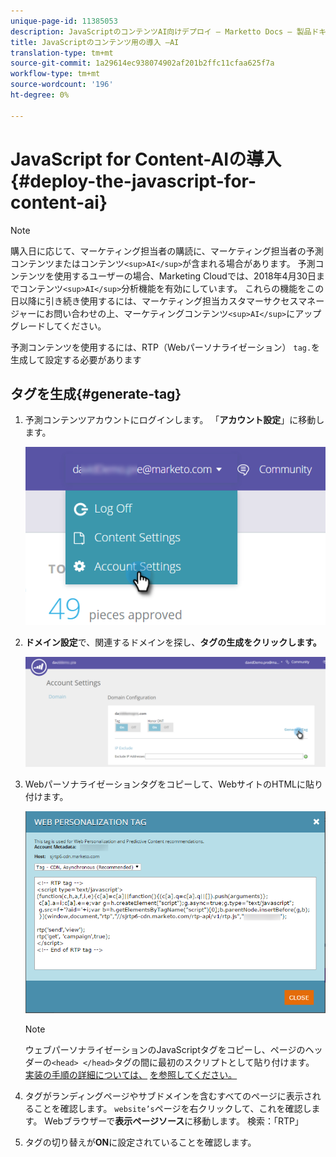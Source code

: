 ```yaml
---
unique-page-id: 11385053
description: JavaScriptのコンテンツAI向けデプロイ — Marketto Docs — 製品ドキュメント
title: JavaScriptのコンテンツ用の導入 —AI
translation-type: tm+mt
source-git-commit: 1a29614ec938074902af201b2ffc11cfaa625f7a
workflow-type: tm+mt
source-wordcount: '196'
ht-degree: 0%

---
```



# JavaScript for Content-AIの導入{#deploy-the-javascript-for-content-ai}

>[!NOTE]
>
>購入日に応じて、マーケティング担当者の購読に、マーケティング担当者の予測コンテンツまたはコンテンツ`<sup>AI</sup>`が含まれる場合があります。 予測コンテンツを使用するユーザーの場合、Marketing Cloudでは、2018年4月30日までコンテンツ`<sup>AI</sup>`分析機能を有効にしています。 これらの機能をこの日以降に引き続き使用するには、マーケティング担当カスタマーサクセスマネージャーにお問い合わせの上、マーケティングコンテンツ`<sup>AI</sup>`にアップグレードしてください。

予測コンテンツを使用するには、RTP（Webパーソナライゼーション） `tag.`を生成して設定する必要があります

## タグを生成{#generate-tag}

1. 予測コンテンツアカウントにログインします。 「**アカウント設定**」に移動します。

   ![](assets/settings-dropdown-account-hands.png)

1. **ドメイン設定**&#x200B;で、関連するドメインを探し、**タグの生成をクリックします。**

   ![](assets/generate-tag.png)

1. Webパーソナライゼーションタグをコピーして、WebサイトのHTMLに貼り付けます。

   ![](assets/web-personalization-tag.png)

   >[!NOTE]
   >
   >ウェブパーソナライゼーションのJavaScriptタグをコピーし、ページのヘッダーの`<head> </head>`タグの間に最初のスクリプトとして貼り付けます。 [実装の手順の詳細については、](http://docs.marketo.com/display/docs/rtp+tag+implementation) [を参照してください。](http://pages2.marketo.com/rtp-implementation.html)

1. タグがランディングページやサブドメインを含むすべてのページに表示されることを確認します。 `website’s`ページを右クリックして、これを確認します。 Webブラウザーで&#x200B;**表示ページソース**&#x200B;に移動します。 検索：「RTP」
1. タグの切り替えが&#x200B;**ON**&#x200B;に設定されていることを確認します。

